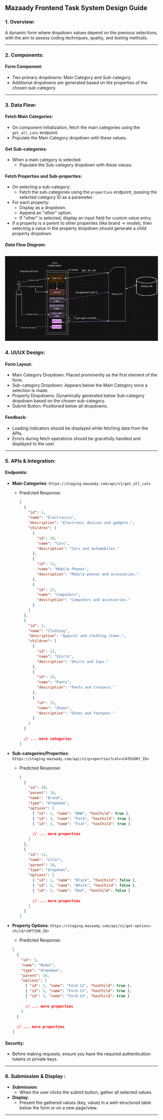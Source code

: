 ## **Mazaady Frontend Task System Design Guide**

### 1. **Overview**:

A dynamic form where dropdown values depend on the previous selections, with the aim to assess coding techniques,
quality, and testing methods.

---

### 2. **Components**:

#### **Form Component**:

- Two primary dropdowns: Main Category and Sub-category.
- Additional dropdowns are generated based on the properties of the chosen sub-category.

---

### 3. **Data Flow**:

#### **Fetch Main Categories**:

- On component initialization, fetch the main categories using the `get_all_cats` endpoint.
- Populate the Main Category dropdown with these values.

#### **Get Sub-categories**:

- When a main category is selected:
  - Populate the Sub-category dropdown with these values.

#### **Fetch Properties and Sub-properties**:

- On selecting a sub-category:
  - Fetch the sub-categories using the `properties` endpoint, passing the selected category ID as a parameter.
- For each property:
  - Display as a dropdown.
  - Append an "other" option.
  - If "other" is selected, display an input field for custom value entry.
- If a property is a parent to other properties (like brand -> model), then selecting a value in the property dropdown
  should generate a child property dropdown.

##### **Data Flow Diagram**:

## ![Alt text](image-1.png)

### 4. **UI/UX Design**:

#### **Form Layout**:

- Main Category Dropdown: Placed prominently as the first element of the form.
- Sub-category Dropdown: Appears below the Main Category once a selection is made.
- Property Dropdowns: Dynamically generated below Sub-category dropdown based on the chosen sub-category.
- Submit Button: Positioned below all dropdowns.

#### **Feedback**:

- Loading indicators should be displayed while fetching data from the APIs.
- Errors during fetch operations should be gracefully handled and displayed to the user.

---

### 5. **APIs & Integration**:

#### **Endpoints**:

- **Main Categories**: `https://staging.mazaady.com/api/v1/get_all_cats`

  - Predicted Response:

    ```json
    [
      {
        "id": 1,
        "name": "Electronics",
        "description": "Electronic devices and gadgets.",
        "children": [
          {
            "id": 10,
            "name": "Cars",
            "description": "Cars and automobiles."
          },
          {
            "id": 11,
            "name": "Mobile Phones",
            "description": "Mobile phones and accessories."
          },
          {
            "id": 12,
            "name": "Computers",
            "description": "Computers and accessories."
          }
        ]
      },
      {
        "id": 2,
        "name": "Clothing",
        "description": "Apparel and clothing items.",
        "children": [
          {
            "id": 13,
            "name": "Shirts",
            "description": "Shirts and tops."
          },
          {
            "id": 14,
            "name": "Pants",
            "description": "Pants and trousers."
          },
          {
            "id": 15,
            "name": "Shoes",
            "description": "Shoes and footwear."
          }
        ]
      }

      // ... more categories
    ]
    ```

- **Sub-categories/Properties**: `https://staging.mazaady.com/api/v1/properties?cat=<CATEGORY_ID>`

  - Predicted Response:

    ```json
    [
      {
        "id": 20,
        "parent": 10,
        "name": "Brand",
        "type": "dropdown",
        "options": [
          { "id": 1, "name": "BMW", "hasChild": true },
          { "id": 2, "name": "Ford", "hasChild": true },
          { "id": 3, "name": "Fiat", "hasChild": true }

          // ... more properties
        ]
      },
      {
        "id": 21,
        "name": "Color",
        "parent": 10,
        "type": "dropdown",
        "options": [
          { "id": 1, "name": "Black", "hasChild": false },
          { "id": 2, "name": "White", "hasChild": false },
          { "id": 3, "name": "Red", "hasChild": false }

          // ... more properties
        ]
      }
    ]
    ```

- **Property Options**: `https://staging.mazaady.com/api/v1/get-options-child/<OPTION_ID>`

  - Predicted Response:

  ```json
  [
    {
      "id": 3,
      "name": "Model",
      "type": "dropdown",
      "parent": 10,
      "options": [
        { "id": 1, "name": "Ford-12", "hasChild": true },
        { "id": 2, "name": "Ford-13", "hasChild": true },
        { "id": 3, "name": "Ford-14", "hasChild": true }

        // ... more properties
      ]
    }

    // ... more properties
  ]
  ```

#### **Security**:

- Before making requests, ensure you have the required authentication tokens or private keys.

---

### 6. **Submission & Display** :

- **Submission**:
  - When the user clicks the submit button, gather all selected values.
- **Display**:
  - Present the gathered values (key, value) in a well-structured table below the form or on a new page/view.

---
